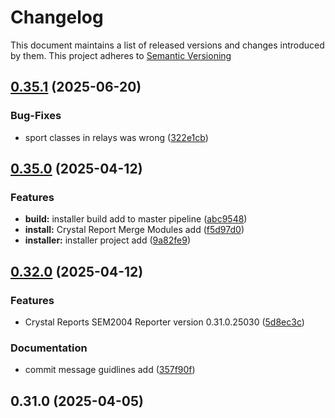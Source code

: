 # Changelog

This document maintains a list of released versions and changes introduced by them.
This project adheres to [Semantic Versioning](https://semver.org/spec/v2.0.0.html)

## [0.35.1](https://dev.azure.com/titanium-sportservice/SPORT_SWM_SEM2004/_git/SPORT_SWM_SEM2004_CR_Reporter/compare/v0.35.0...v0.35.1) (2025-06-20)


### Bug-Fixes

* sport classes in relays was wrong ([322e1cb](https://dev.azure.com/titanium-sportservice/SPORT_SWM_SEM2004/_git/SPORT_SWM_SEM2004_CR_Reporter/commit/322e1cb7f14af214cdf13cb9ce4b7714d966b0f8))

## [0.35.0](https://dev.azure.com/titanium-sportservice/SPORT_SWM_SEM2004/_git/SPORT_SWM_SEM2004_CR_Reporter/compare/v0.32.0...v0.35.0) (2025-04-12)


### Features

* **build:** installer build add to master pipeline ([abc9548](https://dev.azure.com/titanium-sportservice/SPORT_SWM_SEM2004/_git/SPORT_SWM_SEM2004_CR_Reporter/commit/abc95481b65168246e614643f43fd29399356348))
* **install:** Crystal Report Merge Modules add ([f5d97d0](https://dev.azure.com/titanium-sportservice/SPORT_SWM_SEM2004/_git/SPORT_SWM_SEM2004_CR_Reporter/commit/f5d97d080e72beb5d4d6fef4df15d5d6b7da7d3a))
* **installer:** installer project add ([9a82fe9](https://dev.azure.com/titanium-sportservice/SPORT_SWM_SEM2004/_git/SPORT_SWM_SEM2004_CR_Reporter/commit/9a82fe94ff988db061512b9aa6b1c70181850119))

## [0.32.0](https://dev.azure.com/titanium-sportservice/SPORT_SWM_SEM2004/_git/SPORT_SWM_SEM2004_CR_Reporter/compare/v0.31.0...v0.32.0) (2025-04-12)


### Features

* Crystal Reports SEM2004 Reporter version 0.31.0.25030 ([5d8ec3c](https://dev.azure.com/titanium-sportservice/SPORT_SWM_SEM2004/_git/SPORT_SWM_SEM2004_CR_Reporter/commit/5d8ec3c792a696bbfd197cfebc9af9410815a18a))


### Documentation

* commit message guidlines add ([357f90f](https://dev.azure.com/titanium-sportservice/SPORT_SWM_SEM2004/_git/SPORT_SWM_SEM2004_CR_Reporter/commit/357f90f7e7e3dd7f17ebc7ead4a0d321c4a09c43))

## 0.31.0 (2025-04-05)
